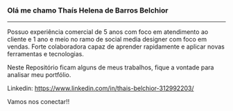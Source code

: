 ### Olá me chamo Thaís Helena de Barros Belchior
_________________________________________________________________________________________________________________________________________________________________________
Possuo experiência comercial de 5 anos com foco em atendimento ao cliente e 1 ano e meio no ramo de social media designer com foco em vendas. Forte colaboradora capaz de aprender rapidamente e aplicar novas ferramentas e tecnologias. 

Neste Repositório ficam alguns de meus trabalhos, fique a vontade para analisar meu portfólio.

Linkedin: https://www.linkedin.com/in/thais-belchior-312992203/

Vamos nos conectar!!
